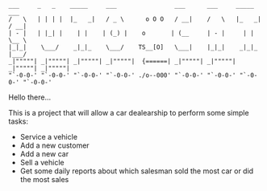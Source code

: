     ___     _   _    _____     ___                ___      ___     _____     ___
    /   \   | | | |  |_   _|   / _ \      o O O   / __|    /   \   |_   _|   / __|
    | - |   | |_| |    | |    | (_) |    o       | (__     | - |     | |     \__ \
    |_|_|    \___/    _|_|_    \___/    TS__[O]   \___|    |_|_|    _|_|_    |___/
    _|"""""| _|"""""| _|"""""| _|"""""|  {======| _|"""""| _|"""""| _|"""""| _|"""""|
    "`-0-0-' "`-0-0-' "`-0-0-' "`-0-0-' ./o--000' "`-0-0-' "`-0-0-' "`-0-0-' "`-0-0-'

Hello there...

This is a project that will allow a car dealearship to perform some simple tasks:
   - Service a vehicle
   - Add a new customer
   - Add a new car
   - Sell a vehicle
   - Get some daily reports about which salesman sold the most car or did the most sales

